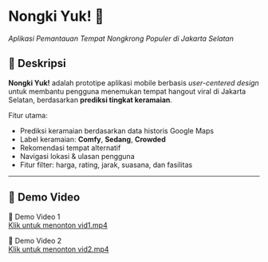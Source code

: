 # Nongki Yuk! 🍹
*Aplikasi Pemantauan Tempat Nongkrong Populer di Jakarta Selatan*

## 📱 Deskripsi
**Nongki Yuk!** adalah prototipe aplikasi mobile berbasis _user-centered design_ untuk membantu pengguna menemukan tempat hangout viral di Jakarta Selatan, berdasarkan **prediksi tingkat keramaian**.

Fitur utama:
- Prediksi keramaian berdasarkan data historis Google Maps
- Label keramaian: **Comfy**, **Sedang**, **Crowded**
- Rekomendasi tempat alternatif
- Navigasi lokasi & ulasan pengguna
- Fitur filter: harga, rating, jarak, suasana, dan fasilitas

---

## 🎥 Demo Video
🎥 Demo Video 1  
[Klik untuk menonton vid1.mp4](https://raw.githubusercontent.com/Jihan97ux/nongki_yuk_footage/main/vid1.mp4)

🎥 Demo Video 2  
[Klik untuk menonton vid2.mp4](https://raw.githubusercontent.com/Jihan97ux/nongki_yuk_footage/main/vid2.mp4)
